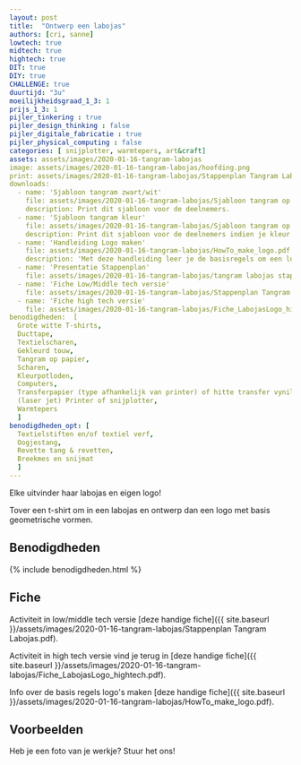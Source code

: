 ```yaml
---
layout: post
title:  "Ontwerp een labojas"
authors: [cri, sanne]
lowtech: true
midtech: true
hightech: true
DIT: true
DIY: true
CHALLENGE: true
duurtijd: "3u"
moeilijkheidsgraad_1_3: 1
prijs_1_3: 1
pijler_tinkering : true
pijler_design_thinking : false
pijler_digitale_fabricatie : true
pijler_physical_computing : false
categories: [ snijplotter, warmtepers, art&craft]
assets: assets/images/2020-01-16-tangram-labojas
image: assets/images/2020-01-16-tangram-labojas/hoofding.png
print: assets/images/2020-01-16-tangram-labojas/Stappenplan Tangram Labojas.pdf 
downloads:
  - name: 'Sjabloon tangram zwart/wit'
    file: assets/images/2020-01-16-tangram-labojas/Sjabloon tangram op papier.pdf
    description: Print dit sjabloon voor de deelnemers. 
  - name: 'Sjabloon tangram kleur'
    file: assets/images/2020-01-16-tangram-labojas/Sjabloon tangram op Google Tekeningen.jpg
    description: Print dit sjabloon voor de deelnemers indien je kleur tangram wil. 
  - name: 'Handleiding Logo maken'
    file: assets/images/2020-01-16-tangram-labojas/HowTo_make_logo.pdf
    description: 'Met deze handleiding leer je de basisregels om een logo te ontwerpen'
  - name: 'Presentatie Stappenplan'
    file: assets/images/2020-01-16-tangram-labojas/tangram labojas stappenplan.pptx
  - name: 'Fiche Low/Middle tech versie'
    file: assets/images/2020-01-16-tangram-labojas/Stappenplan Tangram Labojas.pdf
  - name: 'Fiche high tech versie'
    file: assets/images/2020-01-16-tangram-labojas/Fiche_LabojasLogo_hightech.pdf
benodigdheden:  [
  Grote witte T-shirts,
  Ducttape,
  Textielscharen,
  Gekleurd touw,
  Tangram op papier,
  Scharen,
  Kleurpotloden,
  Computers,
  Transferpapier (type afhankelijk van printer) of hitte transfer vynil voor textiel,
  (laser jet) Printer of snijplotter,
  Warmtepers 
  ]
benodigdheden_opt: [
  Textielstiften en/of textiel verf,
  Oogjestang,
  Revette tang & revetten,
  Breekmes en snijmat
  ]
---
```

Elke uitvinder haar labojas en eigen logo! 

Tover een t-shirt om in een labojas en ontwerp dan een logo met basis geometrische vormen. 

## Benodigdheden

{% include benodigdheden.html %}

## Fiche
Activiteit in low/middle tech versie  [deze handige fiche]({{ site.baseurl }}/assets/images/2020-01-16-tangram-labojas/Stappenplan Tangram Labojas.pdf).

Activiteit in high tech versie vind je terug in [deze handige fiche]({{ site.baseurl }}/assets/images/2020-01-16-tangram-labojas/Fiche_LabojasLogo_hightech.pdf).

Info over de basis regels logo's maken [deze handige fiche]({{ site.baseurl }}/assets/images/2020-01-16-tangram-labojas/HowTo_make_logo.pdf).

## Voorbeelden
Heb je een foto van je werkje? Stuur het ons!